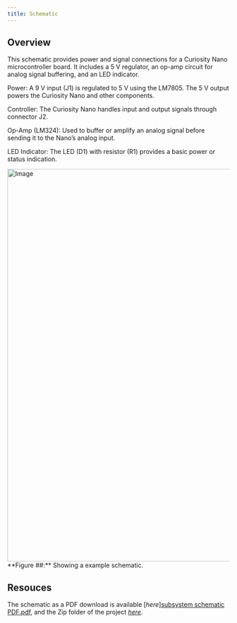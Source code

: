 ```yaml
---
title: Schematic
---
```


## Overview

This schematic provides power and signal connections for a Curiosity Nano microcontroller board.
It includes a 5 V regulator, an op-amp circuit for analog signal buffering, and an LED indicator.

Power: A 9 V input (J1) is regulated to 5 V using the LM7805. The 5 V output powers the Curiosity Nano and other components.

Controller: The Curiosity Nano handles input and output signals through connector J2.

Op-Amp (LM324): Used to buffer or amplify an analog signal before sending it to the Nano’s analog input.

LED Indicator: The LED (D1) with resistor (R1) provides a basic power or status indication.

<img width="1473" height="889" alt="Image" src="https://github.com/user-attachments/assets/843fa8ec-86bd-4ca6-b4f6-edf929575043" />
**Figure ##:** Showing a example schematic.


## Resouces

The schematic as a PDF download is available [*here*][subsystem schematic PDF.pdf](https://github.com/user-attachments/files/23012193/subsystem.schematic.PDF.pdf), and the Zip folder of the project [*here*](dummyZip.zip).
